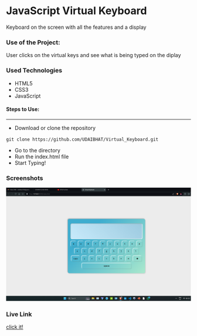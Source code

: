 <h1>JavaScript Virtual Keyboard</h1>

<p>Keyboard on the screen with all the features and a display</p>

### Use of the Project:

<p>User clicks on the virtual keys and see what is being typed on the diplay</p>

<h3>Used Technologies</h3>
<ul>
  <li>HTML5</li>
  <li>CSS3</li>
  <li>JavaScript</li>
</ul>

#### Steps to Use:

---

- Download or clone the repository

```
git clone https://github.com/UDAIBHAT/Virtual_Keyboard.git
```

- Go to the directory
- Run the index.html file
- Start Typing!

<h3> Screenshots </h3>
<img src = "imgg.png"/>
<br>
<h3> Live Link </h3>

<a href="https://udaibhat.github.io/Virtual_Keyboard/"> click it! </a>

<br>
